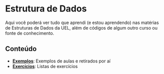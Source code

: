 # Estrutura de Dados

Aqui você poderá ver tudo que aprendi (e estou aprendendo) nas matérias de Estruturas de Dados da UEL, além de códigos de algum outro curso ou fonte de conhecimento.

## Conteúdo

* **[Exemplos](https://github.com/IsadoraVanco/EstruturasDeDados/tree/main/Exemplos)**: Exemplos de aulas e retirados por aí
* **[Exercícios](https://github.com/IsadoraVanco/EstruturasDeDados/tree/main/Exercicios)**: Listas de exercícios